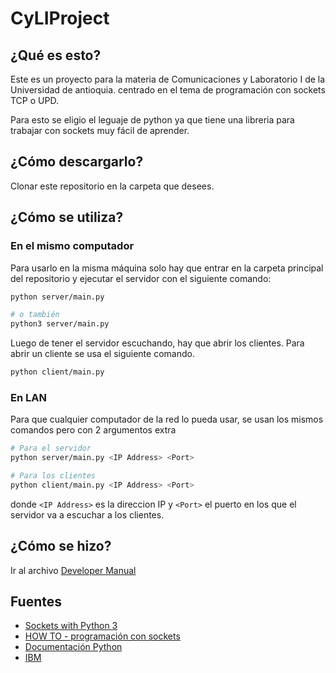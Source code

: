 # CyLIProject

## ¿Qué es esto?
Este es un proyecto para la materia de Comunicaciones y Laboratorio I de la Universidad de antioquia.
centrado en el tema de programación con sockets TCP o UPD.

Para esto se eligio el leguaje de python ya que tiene una libreria para trabajar con sockets muy fácil de aprender.

## ¿Cómo descargarlo?
Clonar este repositorio en la carpeta que desees.

## ¿Cómo se utiliza?
### En el mismo computador
Para usarlo en la misma máquina solo hay que entrar en la carpeta principal del repositorio y ejecutar el servidor con el siguiente comando:
~~~ bash
python server/main.py

# o también
python3 server/main.py
~~~

Luego de tener el servidor escuchando, hay que abrir los clientes. Para abrir un cliente se usa el siguiente comando.
~~~ bash
python client/main.py
~~~

### En LAN
Para que cualquier computador de la red lo pueda usar, se usan los mismos comandos pero con 2 argumentos extra

~~~ bash
# Para el servidor
python server/main.py <IP Address> <Port>

# Para los clientes
python client/main.py <IP Address> <Port>
~~~

donde `<IP Address>` es la direccion IP y `<Port>` el puerto en los que el servidor va a escuchar a los clientes.

## ¿Cómo se hizo?
Ir al archivo [Developer Manual](developer_manual.md)

## Fuentes
- [Sockets with Python 3](https://www.youtube.com/watch?v=Lbfe3-v7yE0&list=PLQVvvaa0QuDdzLB_0JSTTcl8E8jsJLhR5)
- [HOW TO - programación con sockets](https://docs.python.org/es/3/howto/sockets.html)
- [Documentación Python](https://docs.python.org/3/library/socket.html)
- [IBM](https://www.ibm.com/support/pages/why-does-send-return-eagain-ewouldblock)
